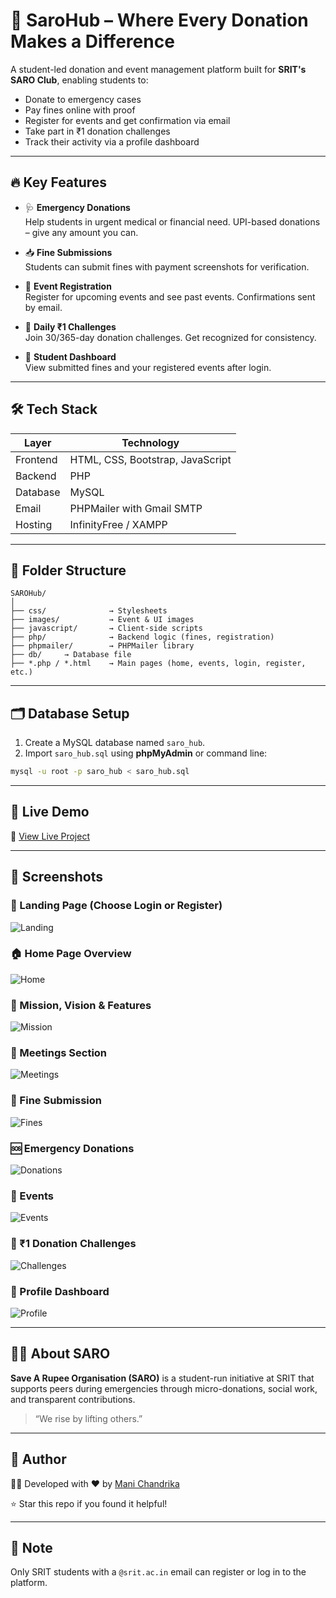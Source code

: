 # 💸 SaroHub – Where Every Donation Makes a Difference

A student-led donation and event management platform built for **SRIT's SARO Club**, enabling students to:

- Donate to emergency cases
- Pay fines online with proof
- Register for events and get confirmation via email
- Take part in ₹1 donation challenges
- Track their activity via a profile dashboard

---

## 🔥 Key Features

- 🩺 **Emergency Donations**  
  Help students in urgent medical or financial need. UPI-based donations – give any amount you can.

- 📥 **Fine Submissions**  
  Students can submit fines with payment screenshots for verification.

- 📅 **Event Registration**  
  Register for upcoming events and see past events. Confirmations sent by email.

- 💪 **Daily ₹1 Challenges**  
  Join 30/365-day donation challenges. Get recognized for consistency.

- 🧾 **Student Dashboard**  
  View submitted fines and your registered events after login.

---

## 🛠 Tech Stack

| Layer     | Technology                            |
|-----------|----------------------------------------|
| Frontend  | HTML, CSS, Bootstrap, JavaScript       |
| Backend   | PHP                                     |
| Database  | MySQL                                   |
| Email     | PHPMailer with Gmail SMTP              |
| Hosting   | InfinityFree / XAMPP                   |

---

## 📁 Folder Structure

```
SAROHub/
│
├── css/              → Stylesheets  
├── images/           → Event & UI images  
├── javascript/       → Client-side scripts  
├── php/              → Backend logic (fines, registration)  
├── phpmailer/        → PHPMailer library  
├── db/     → Database file  
├── *.php / *.html    → Main pages (home, events, login, register, etc.)  
```

---

## 🗂 Database Setup

1. Create a MySQL database named `saro_hub`.
2. Import `saro_hub.sql` using **phpMyAdmin** or command line:

```bash
mysql -u root -p saro_hub < saro_hub.sql
```

---

## 🚀 Live Demo

🔗 [View Live Project](https://saroclub.infinityfreeapp.com) 

---

## 📸 Screenshots


### 🏁 Landing Page (Choose Login or Register)
![Landing](images/screenshots/landing.png)

### 🏠 Home Page Overview
![Home](images/screenshots/home.png)

### 🎯 Mission, Vision & Features
![Mission](images/screenshots/features-mission.png)

### 📆 Meetings Section
![Meetings](images/screenshots/meetings.png)

### 💸 Fine Submission
![Fines](images/screenshots/fines.png)

### 🆘 Emergency Donations
![Donations](images/screenshots/donations.png)

### 📅 Events
![Events](images/screenshots/events.png)

### 💪 ₹1 Donation Challenges
![Challenges](images/screenshots/challenges.png)

### 👤 Profile Dashboard
![Profile](images/screenshots/profile.png)


---

## 🙋‍♀️ About SARO

**Save A Rupee Organisation (SARO)** is a student-run initiative at SRIT that supports peers during emergencies through micro-donations, social work, and transparent contributions.

> “We rise by lifting others.”

---

## 🧠 Author

👩‍💻 Developed with ❤️ by [Mani Chandrika](https://github.com/mani-chandrika549)

⭐ Star this repo if you found it helpful!

---

## 📌 Note

Only SRIT students with a `@srit.ac.in` email can register or log in to the platform.


